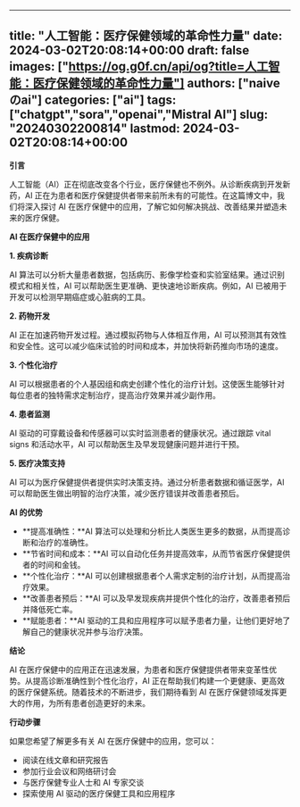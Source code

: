 
---
title: "人工智能：医疗保健领域的革命性力量"
date: 2024-03-02T20:08:14+00:00
draft: false
images: ["https://og.g0f.cn/api/og?title=人工智能：医疗保健领域的革命性力量"]
authors: ["naiveのai"]
categories: ["ai"]
tags: ["chatgpt","sora","openai","Mistral AI"]
slug: "20240302200814"
lastmod: 2024-03-02T20:08:14+00:00
---
**引言**

人工智能（AI）正在彻底改变各个行业，医疗保健也不例外。从诊断疾病到开发新药，AI 正在为患者和医疗保健提供者带来前所未有的可能性。在这篇博文中，我们将深入探讨 AI 在医疗保健中的应用，了解它如何解决挑战、改善结果并塑造未来的医疗保健。

**AI 在医疗保健中的应用**

**1. 疾病诊断**

AI 算法可以分析大量患者数据，包括病历、影像学检查和实验室结果。通过识别模式和相关性，AI 可以帮助医生更准确、更快速地诊断疾病。例如，AI 已被用于开发可以检测早期癌症或心脏病的工具。

**2. 药物开发**

AI 正在加速药物开发过程。通过模拟药物与人体相互作用，AI 可以预测其有效性和安全性。这可以减少临床试验的时间和成本，并加快将新药推向市场的速度。

**3. 个性化治疗**

AI 可以根据患者的个人基因组和病史创建个性化的治疗计划。这使医生能够针对每位患者的独特需求定制治疗，提高治疗效果并减少副作用。

**4. 患者监测**

AI 驱动的可穿戴设备和传感器可以实时监测患者的健康状况。通过跟踪 vital signs 和活动水平，AI 可以帮助医生及早发现健康问题并进行干预。

**5. 医疗决策支持**

AI 可以为医疗保健提供者提供实时决策支持。通过分析患者数据和循证医学，AI 可以帮助医生做出明智的治疗决策，减少医疗错误并改善患者预后。

**AI 的优势**

* **提高准确性：**AI 算法可以处理和分析比人类医生更多的数据，从而提高诊断和治疗的准确性。
* **节省时间和成本：**AI 可以自动化任务并提高效率，从而节省医疗保健提供者的时间和金钱。
* **个性化治疗：**AI 可以创建根据患者个人需求定制的治疗计划，从而提高治疗效果。
* **改善患者预后：**AI 可以及早发现疾病并提供个性化的治疗，改善患者预后并降低死亡率。
* **赋能患者：**AI 驱动的工具和应用程序可以赋予患者力量，让他们更好地了解自己的健康状况并参与治疗决策。

**结论**

AI 在医疗保健中的应用正在迅速发展，为患者和医疗保健提供者带来变革性优势。从提高诊断准确性到个性化治疗，AI 正在帮助我们构建一个更健康、更高效的医疗保健系统。随着技术的不断进步，我们期待看到 AI 在医疗保健领域发挥更大的作用，为所有患者创造更好的未来。

**行动步骤**

如果您希望了解更多有关 AI 在医疗保健中的应用，您可以：

* 阅读在线文章和研究报告
* 参加行业会议和网络研讨会
* 与医疗保健专业人士和 AI 专家交谈
* 探索使用 AI 驱动的医疗保健工具和应用程序
